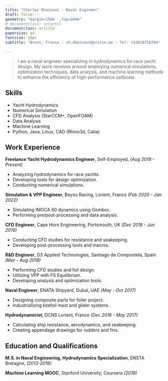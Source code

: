 ```yaml
---
title: "Charles Dhainaut - Naval Engineer"
draft: false---
geometry: "margin=15mm	,top=20mm"
# documentclass: scrartcl
documentclass: article
papersize: a4
fontsize: 10pt
subtitle: "Brest, France - ch.dhainaut@proton.me - Tel: +33618716294"

---
```

> I am a naval engineer specializing in hydrodynamics for race yacht design. My work revolves around employing numerical simulations, optimization techniques, data analysis, and machine learning methods to enhance the efficiency of high-performance sailboats.

## Skills

- Yacht Hydrodynamics
- Numerical Simulation
- CFD Analysis (StarCCM+, OpenFOAM)
- Data Analysis
-   Machine Learning
- Python, Java, Linux, CAD (Rhino3d, Catia)

## Work Experience

**Freelance Yacht Hydrodynamics Engineer**, Self-Employed, *(Aug 2019 - Present)*

- Analyzing hydrodynamics for race yachts.
- Developing tools for design optimization.
- Conducting numerical simulations.

**Simulation & VPP Engineer**, Beyou Racing, Lorient, France *(Feb 2020 - Jan 2022)*

- Simulating IMOCA 60 dynamics using Gomboc.
- Performing pre/post-processing and data analysis.

**CFD Engineer**, Cape Horn Engineering, Portsmouth, UK *(Dec 2018 - Jun 2019)*

- Conducting CFD studies for resistance and seakeeping.
- Developing post-processing tools and macros.

**R&D Engineer**, D3 Applied Technologies, Santiago de Compostela, Spain *(Mar - Aug 2018)*

- Performing CFD studies and foil design.
- Utilizing VPP with FS Equilibrium.
- Developing analysis and optimization tools.

**Naval Engineer**, ENATA Shipyard, Dubai, UAE *(May - Oct 2017)*

- Designing composite parts for foiler project.
- Industrializing kitefoil mast and glider systems.

**Hydrodynamicist**, DCNS Lorient, France *(Dec 2016 - May 2017)*

- Calculating ship resistance, aerodynamics, and seakeeping.
- Creating appendage drawings for rudders and fins.

## Education and Qualifications

**M.S. in Naval Engineering, Hydrodynamics Specialization**, ENSTA Bretagne, *(2013-2016)*

**Machine Learning MOOC**, Stanford University, Coursera *(2019)*
